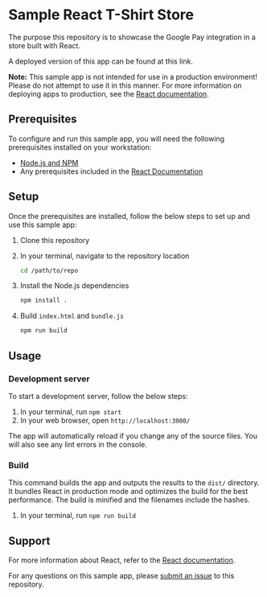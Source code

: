 # Sample React T-Shirt Store  

The purpose this repository is to showcase the Google Pay integration in a store
built with React.

A deployed version of this app can be found at this link.

**Note:** This sample app is not intended for use in a production environment!
Please do not attempt to use it in this manner. For more information on
deploying apps to production, see the
[React documentation](https://create-react-app.dev/docs/deployment/).  
   
## Prerequisites

To configure and run this sample app, you will need the following prerequisites
installed on your workstation:

*   [Node.js and NPM](https://docs.npmjs.com/downloading-and-installing-node-js-and-npm)
*   Any prerequisites included in the
    [React Documentation](https://reactjs.org/docs/getting-started.html)

## Setup

Once the prerequisites are installed, follow the below steps to set up and use
this sample app:

1.  Clone this repository
1.  In your terminal, navigate to the repository location

    ```bash
    cd /path/to/repo
    ```

1.  Install the Node.js dependencies

    ```bash
    npm install .
    ```

1.  Build `index.html` and `bundle.js`

    ```bash
    npm run build
    ```

## Usage

### Development server

To start a development server, follow the below steps:

1.  In your terminal, run `npm start`
1.  In your web browser, open `http://localhost:3000/`

The app will automatically reload if you change any of the source files. You
will also see any lint errors in the console.

### Build

This command builds the app and outputs the results to the `dist/` directory.
It bundles React in production mode and optimizes the build for the best
performance. The build is minified and the filenames include the hashes.

1.  In your terminal, run `npm run build`

## Support    

For more information about React, refer to the
[React documentation](https://reactjs.org/).

For any questions on this sample app, please
[submit an issue](https://github.com/google-pay/angular-store/issues/new) to
this repository.




